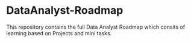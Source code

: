 # DataAnalyst-Roadmap
This repository contains the full Data Analyst Roadmap which consits of learning based on Projects and mini tasks.
